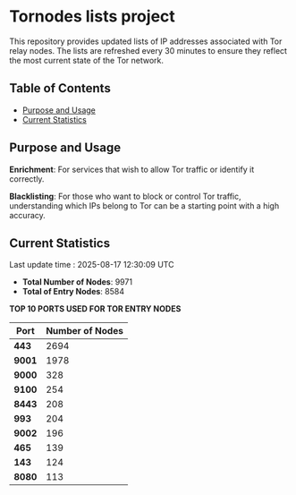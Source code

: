 # Tornodes lists project

This repository provides updated lists of IP addresses associated with Tor relay nodes. The lists are refreshed every 30 minutes to ensure they reflect the most current state of the Tor network.

## Table of Contents

- [Purpose and Usage](#purpose-and-usage)
- [Current Statistics](#current-statistics)


## Purpose and Usage

**Enrichment**: For services that wish to allow Tor traffic or identify it correctly.

**Blacklisting**: For those who want to block or control Tor traffic, understanding which IPs belong to Tor can be a starting point with a high accuracy.

## Current Statistics

Last update time : 2025-08-17 12:30:09 UTC

- **Total Number of Nodes**: 9971
- **Total of Entry Nodes**: 8584

**TOP 10 PORTS USED FOR TOR ENTRY NODES**

| **Port** | **Number of Nodes** |
|------|-----------------|
| **443**   | 2694  |
| **9001**   | 1978  |
| **9000**   | 328  |
| **9100**   | 254  |
| **8443**   | 208  |
| **993**   | 204  |
| **9002**   | 196  |
| **465**   | 139  |
| **143**   | 124  |
| **8080**   | 113  |

